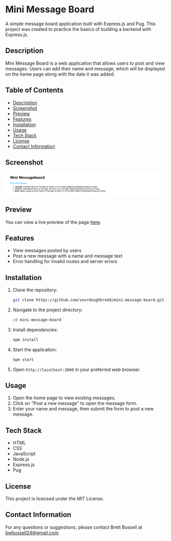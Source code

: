 # Mini Message Board

A simple message board application built with Express.js and Pug. This project was created to practice the basics of building a backend with Express.js.

## Description

Mini Message Board is a web application that allows users to post and view messages. Users can add their name and message, which will be displayed on the home page along with the date it was added.

## Table of Contents

- [Description](#description)
- [Screenshot](#screenshot)
- [Preview](#preview)
- [Features](#features)
- [Installation](#installation)
- [Usage](#usage)
- [Tech Stack](#tech-stack)
- [License](#license)
- [Contact Information](#contact-information)

## Screenshot

<img src="./screenshots/home.png" alt="Screenshot of the Mini Message Board home page" style="max-height: 400px;">

## Preview

You can view a live preview of the page [here](https://mini-message-board-bb.fly.dev).

## Features

- View messages posted by users
- Post a new message with a name and message text
- Error handling for invalid routes and server errors

## Installation

1. Clone the repository:
   ```sh
   git clone https://github.com/sourdoughbredd/mini-message-board.git
   ```
2. Navigate to the project directory:
   ```sh
   cd mini-message-board
   ```
3. Install dependencies:
   ```sh
   npm install
   ```
4. Start the application:
   ```sh
   npm start
   ```
5. Open `http://localhost:3000` in your preferred web browser.

## Usage

1. Open the home page to view existing messages.
2. Click on "Post a new message" to open the message form.
3. Enter your name and message, then submit the form to post a new message.

## Tech Stack

- HTML
- CSS
- JavaScript
- Node.js
- Express.js
- Pug

## License

This project is licensed under the MIT License.

## Contact Information

For any questions or suggestions, please contact Brett Bussell at [bwbussell24@gmail.com](mailto:bwbussell24@gmail.com).
